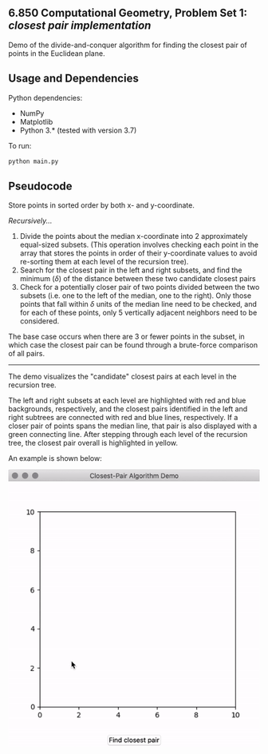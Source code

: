 ## **6.850 Computational Geometry**, Problem Set 1: *closest pair implementation*
Demo of the divide-and-conquer algorithm for finding the closest pair of points in the Euclidean plane.

## Usage and Dependencies

Python dependencies:
- NumPy
- Matplotlib
- Python 3.* (tested with version 3.7)

To run:
```bash
python main.py
```

## Pseudocode

Store points in sorted order by both x- and y-coordinate. 

*Recursively...*
 1. Divide the points about the median x-coordinate into 2 approximately equal-sized subsets. (This operation involves checking each point in the array that stores the points in order of their y-coordinate values to avoid re-sorting them at each level of the recursion tree).
 2. Search for the closest pair in the left and right subsets, and find the minimum ($\delta$) of the distance between these two candidate closest pairs
 3. Check for a potentially closer pair of two points divided between the two subsets (i.e. one to the left of the median, one to the right). Only those points that fall within $\delta$ units of the median line need to be checked, and for each of these points, only 5 vertically adjacent neighbors need to be considered.

The base case occurs when there are 3 or fewer points in the subset, in which case the closest pair can be found through a brute-force comparison of all pairs.

---

The demo visualizes the "candidate" closest pairs at each level in the recursion tree. 

The left and right subsets at each level are highlighted with red and blue backgrounds, respectively, and the closest pairs identified in the left and right subtrees are connected with red and blue lines, respectively. If a closer pair of points spans the median line, that pair is also displayed with a green connecting line. After stepping through each level of the recursion tree, the closest pair overall is highlighted in yellow. 

An example is shown below:



![Demo](https://github.com/nathaneinstein/6.850-closest-pair-demo/blob/master/algdemo.gif)
